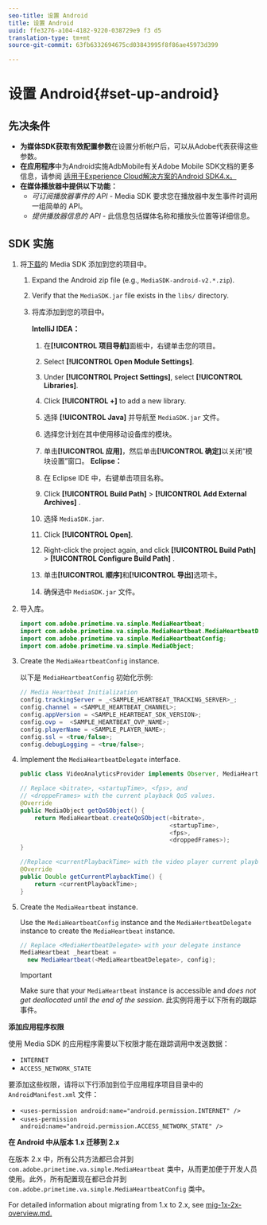 ```yaml
---
seo-title: 设置 Android
title: 设置 Android
uuid: ffe3276-a104-4182-9220-038729e9 f3 d5
translation-type: tm+mt
source-git-commit: 63fb6332694675cd03843995f8f86ae45973d399

---
```



# 设置 Android{#set-up-android}

## 先决条件

* **为媒体SDK获取有效配置参数**&#x200B;在设置分析帐户后，可以从Adobe代表获得这些参数。
* **在应用程序**中为Android实施AdbMobile有关Adobe
Mobile SDK文档的更多信息，请参阅 [适用于Experience Cloud解决方案的Android SDK4.x。](https://marketing.adobe.com/resources/help/en_US/mobile/android/)
* **在媒体播放器中提供以下功能：**
   * *可订阅播放器事件的 API -* Media SDK 要求您在播放器中发生事件时调用一组简单的 API。
   * *提供播放器信息的 API* - 此信息包括媒体名称和播放头位置等详细信息。

## SDK 实施

1. 将[下载](../../sdk-implement/download-sdks.md#section_551A10AD7880426BB29AE52482BB4211)的 Media SDK 添加到您的项目中。

   1. Expand the Android zip file (e.g., `MediaSDK-android-v2.*.zip`).
   1. Verify that the `MediaSDK.jar` file exists in the `libs/` directory.

   1. 将库添加到您的项目中。

      **IntelliJ IDEA：**

      1. 在&#x200B;**[!UICONTROL 项目导航]**&#x200B;面板中，右键单击您的项目。
      1. Select **[!UICONTROL Open Module Settings]**.
      1. Under **[!UICONTROL Project Settings]**, select **[!UICONTROL Libraries]**.

      1. Click **[!UICONTROL +]** to add a new library.
      1. 选择 **[!UICONTROL Java]** 并导航至 `MediaSDK.jar` 文件。

      1. 选择您计划在其中使用移动设备库的模块。
      1. 单击&#x200B;**[!UICONTROL 应用]**，然后单击&#x200B;**[!UICONTROL 确定]**&#x200B;以关闭“模块设置”窗口。
      **Eclipse：**

      1. 在 Eclipse IDE 中，右键单击项目名称。
      1. Click  **[!UICONTROL Build Path]** &gt; **[!UICONTROL Add External Archives]** .
      1. 选择 `MediaSDK.jar`.
      1. Click **[!UICONTROL Open]**.
      1. Right-click the project again, and click  **[!UICONTROL Build Path]** &gt; **[!UICONTROL Configure Build Path]** .
      1. 单击&#x200B;**[!UICONTROL 顺序]**&#x200B;和&#x200B;**[!UICONTROL 导出]**&#x200B;选项卡。

      1. 确保选中 `MediaSDK.jar` 文件。


1. 导入库。

   ```java
   import com.adobe.primetime.va.simple.MediaHeartbeat; 
   import com.adobe.primetime.va.simple.MediaHeartbeat.MediaHeartbeatDelegate; 
   import com.adobe.primetime.va.simple.MediaHeartbeatConfig; 
   import com.adobe.primetime.va.simple.MediaObject; 
   ```

1. Create the `MediaHeartbeatConfig` instance.

   以下是 `MediaHeartbeatConfig` 初始化示例:

   ```java
   // Media Heartbeat Initialization 
   config.trackingServer = _<SAMPLE_HEARTBEAT_TRACKING_SERVER>_; 
   config.channel = <SAMPLE_HEARTBEAT_CHANNEL>; 
   config.appVersion = <SAMPLE_HEARTBEAT_SDK_VERSION>; 
   config.ovp =  <SAMPLE_HEARTBEAT_OVP_NAME>; 
   config.playerName = <SAMPLE_PLAYER_NAME>; 
   config.ssl = <true/false>; 
   config.debugLogging = <true/false>; 
   ```

1. Implement the `MediaHeartbeatDelegate` interface.

   ```java
   public class VideoAnalyticsProvider implements Observer, MediaHeartbeatDelegate{}
   ```

   ```java
   // Replace <bitrate>, <startupTime>, <fps>, and  
   // <droppeFrames> with the current playback QoS values.  
   @Override 
   public MediaObject getQoSObject() { 
       return MediaHeartbeat.createQoSObject(<bitrate>,  
                                             <startupTime>,  
                                             <fps>,  
                                             <droppedFrames>); 
   } 
   
   //Replace <currentPlaybackTime> with the video player current playback time 
   @Override 
   public Double getCurrentPlaybackTime() { 
       return <currentPlaybackTime>; 
   }
   ```

1. Create the `MediaHeartbeat` instance.

   Use the `MediaHeartbeatConfig` instance and the `MediaHertbeatDelegate` instance to create the `MediaHeartbeat` instance.

   ```java
   // Replace <MediaHertbeatDelegate> with your delegate instance 
   MediaHeartbeat _heartbeat =  
     new MediaHeartbeat(<MediaHeartbeatDelegate>, config);
   ```

   >[!IMPORTANT]
   >
   >Make sure that your `MediaHeartbeat` instance is accessible and *does not get deallocated until the end of the session*. 此实例将用于以下所有的跟踪事件。

**添加应用程序权限**

使用 Media SDK 的应用程序需要以下权限才能在跟踪调用中发送数据：

* `INTERNET`
* `ACCESS_NETWORK_STATE`

要添加这些权限，请将以下行添加到位于应用程序项目目录中的 `AndroidManifest.xml` 文件：

* `<uses-permission android:name="android.permission.INTERNET" />`
* `<uses-permission android:name="android.permission.ACCESS_NETWORK_STATE" />`

**在 Android 中从版本 1.x 迁移到 2.x**

在版本 2.x 中，所有公共方法都已合并到 `com.adobe.primetime.va.simple.MediaHeartbeat` 类中，从而更加便于开发人员使用。此外，所有配置现在都已合并到 `com.adobe.primetime.va.simple.MediaHeartbeatConfig` 类中。

For detailed information about migrating from 1.x to 2.x, see [mig-1x-2x-overview.md.](../../sdk-implement/va-1x-to-2x/mig-1x-2x-overview.md)
